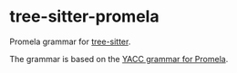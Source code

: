 # tree-sitter-promela
Promela grammar for
[tree-sitter](https://github.com/tree-sitter/tree-sitter).

The grammar is based on the [YACC grammar for Promela](https://github.com/nimble-code/Spin/blob/9ecb1af6d174532f3a77acae3a1d424fe7345a3e/Src/spin.y).
